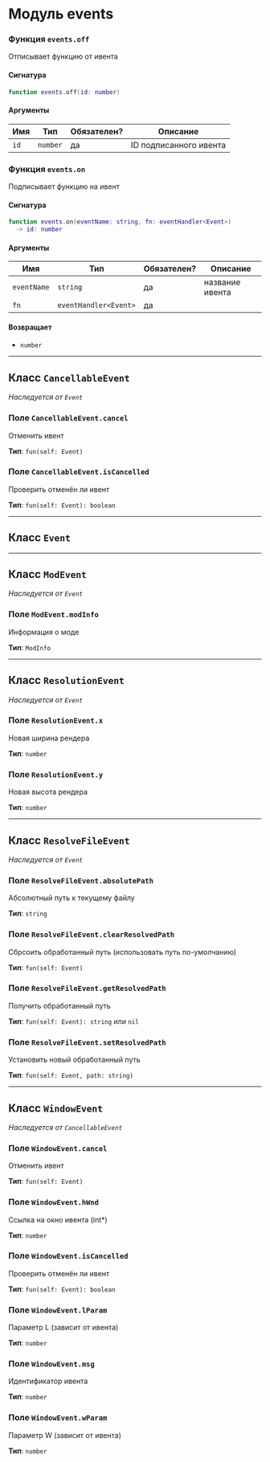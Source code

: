 # Модуль events

### Функция `events.off`

Отписывает функцию от ивента

#### Сигнатура

```lua
function events.off(id: number)
```

#### Аргументы

<table>
  <thead>
    <tr>
      <th>Имя</th>
      <th>Тип</th>
      <th>Обязателен?</th>
      <th>Описание</th>
    </tr>
  </thead>
  <tbody>
    <tr>
      <td><code>id</code></td>
      <td><code>number</code></td>
      <td>да</td>
      <td>ID подписанного ивента</td>
    </tr>
  </tbody>
</table>

### Функция `events.on`

Подписывает функцию на ивент

#### Сигнатура

```lua
function events.on(eventName: string, fn: eventHandler<Event>)
  -> id: number
```

#### Аргументы

<table>
  <thead>
    <tr>
      <th>Имя</th>
      <th>Тип</th>
      <th>Обязателен?</th>
      <th>Описание</th>
    </tr>
  </thead>
  <tbody>
    <tr>
      <td><code>eventName</code></td>
      <td><code>string</code></td>
      <td>да</td>
      <td>название ивента</td>
    </tr>
    <tr>
      <td><code>fn</code></td>
      <td><code>eventHandler&lt;Event></code></td>
      <td>да</td>
      <td></td>
    </tr>
  </tbody>
</table>

#### Возвращает

- `number` 

---

## Класс `CancellableEvent`

*Наследуется от `Event`*

### Поле `CancellableEvent.cancel`

Отменить ивент

**Тип**: `fun(self: Event)`

### Поле `CancellableEvent.isCancelled`

Проверить отменён ли ивент

**Тип**: `fun(self: Event): boolean`

---

## Класс `Event`

---

## Класс `ModEvent`

*Наследуется от `Event`*

### Поле `ModEvent.modInfo`

Информация о моде

**Тип**: `ModInfo`

---

## Класс `ResolutionEvent`

*Наследуется от `Event`*

### Поле `ResolutionEvent.x`

Новая ширина рендера

**Тип**: `number`

### Поле `ResolutionEvent.y`

Новая высота рендера

**Тип**: `number`

---

## Класс `ResolveFileEvent`

*Наследуется от `Event`*

### Поле `ResolveFileEvent.absolutePath`

Абсолютный путь к текущему файлу

**Тип**: `string`

### Поле `ResolveFileEvent.clearResolvedPath`

Сбрсоить обработанный путь (использовать путь по-умолчанию)

**Тип**: `fun(self: Event)`

### Поле `ResolveFileEvent.getResolvedPath`

Получить обработанный путь

**Тип**: `fun(self: Event): string` или `nil`

### Поле `ResolveFileEvent.setResolvedPath`

Установить новый обработанный путь

**Тип**: `fun(self: Event, path: string)`

---

## Класс `WindowEvent`

*Наследуется от `CancellableEvent`*

### Поле `WindowEvent.cancel`

Отменить ивент

**Тип**: `fun(self: Event)`

### Поле `WindowEvent.hWnd`

Ссылка на окно ивента (int*)

**Тип**: `number`

### Поле `WindowEvent.isCancelled`

Проверить отменён ли ивент

**Тип**: `fun(self: Event): boolean`

### Поле `WindowEvent.lParam`

Параметр L (зависит от ивента)

**Тип**: `number`

### Поле `WindowEvent.msg`

Идентификатор ивента

**Тип**: `number`

### Поле `WindowEvent.wParam`

Параметр W (зависит от ивента)

**Тип**: `number`

